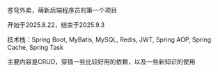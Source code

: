 苍穹外卖，萌新后端程序员的第一个项目

开始于2025.8.22，结束于2025.9.3

技术栈：Spring Boot, MyBatis, MySQL, Redis, JWT, Spring AOP, Spring Cache, Spring Task

主要内容是CRUD，穿插一些比较好用的依赖，以及一些新知识的使用